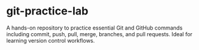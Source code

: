 # git-practice-lab
A hands-on repository to practice essential Git and GitHub commands including commit, push, pull, merge, branches, and pull requests. Ideal for learning version control workflows.